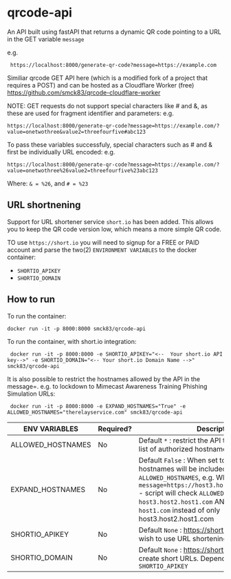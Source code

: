 # qrcode-api
 An API built using fastAPI that returns a dynamic QR code pointing to a URL in the GET variable `message`

 e.g. 
 
     https://localhost:8000/generate-qr-code?message=https://example.com

Similiar qrcode GET API here (which is a modified fork of a project that requires a POST) and can be hosted as a Cloudflare Worker (free)
https://github.com/smck83/qrcode-cloudflare-worker


NOTE: GET requests do not support special characters like # and &, as these are used for fragment identifier and parameters:
e.g.

    https://localhost:8000/generate-qr-code?message=https://example.com/?value=onetwothree&value2=threefourfive#abc123

To pass these variables successfuly, special characters such as # and & first be individually URL encoded:
e.g.

    https://localhost:8000/generate-qr-code?message=https://example.com/?value=onetwothree%26value2=threefourfive%23abc123

Where:
`& = %26`, and
`# = %23`


 ## URL shortnening
 Support for URL shortener service `short.io` has been added. This allows you to keep the QR code version low, which means a more simple QR code.

 TO use `https://short.io` you will need to signup for a FREE or PAID account and parse the two(2) `ENVIRONMENT VARIABLES` to the docker container:

 - `SHORTIO_APIKEY`
 - `SHORTIO_DOMAIN`

 ## How to run
To run the container:
````
docker run -it -p 8000:8000 smck83/qrcode-api
````

To run the container, with short.io integration:

````
 docker run -it -p 8000:8000 -e SHORTIO_APIKEY="<--  Your short.io API key-->" -e SHORTIO_DOMAIN="<-- Your short.io Domain Name -->" smck83/qrcode-api
````

It is also possible to restrict the hostnames allowed by the API in the message=. e.g. to lockdown to Mimecast Awareness Training Phishing Simulation URLs:

````
 docker run -it -p 8000:8000 -e EXPAND_HOSTNAMES="True" -e ALLOWED_HOSTNAMES="therelayservice.com" smck83/qrcode-api
````

| ENV VARIABLES|  Required? | Description |
| ------------- | ------------- | ------------- |
| ALLOWED_HOSTNAMES | No | Default `*` : restrict the API to a space seperated list of authorized hostnames |
| EXPAND_HOSTNAMES | No | Default `False` : When set to `True` top level hostnames will be included from `ALLOWED_HOSTNAMES`, e.g. When `True` and `/?message=https://host3.host2.host1.com/abc123` - script will check `ALLOWED_HOSTNAMES` for `host3.host2.host1.com` AND also TLD, `host1.com` instead of only host3.host2.host1.com|
| SHORTIO_APIKEY | No | Default `None` :  https://short.io API Key if you wish to use URL shortening |
| SHORTIO_DOMAIN | No | Default `None` :  https://short.io Domain Name to create short URLs. Dependant on `SHORTIO_APIKEY` |
